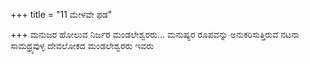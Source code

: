+++
title = "11 ಮೇಳವೇ ಫಡ"

+++
ಮನುಜರ ಹೋಲುವ ನಿರ್ಜರ ಮಂಡಲೇಶ್ವರರು... ಮನುಷ್ಯರ ರೂಪವನ್ನು ಅನುಕರಿಸುತ್ತಿರುವ ನಟನಾ ಸಾಮಥ್ರ್ಯವುಳ್ಳ ದೇವಲೋಕದ ಮಂಡಲೇಶ್ವರರು ಇವರು